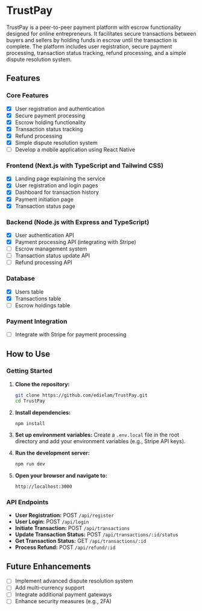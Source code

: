 # TrustPay

TrustPay is a peer-to-peer payment platform with escrow functionality designed for online entrepreneurs. It facilitates secure transactions between buyers and sellers by holding funds in escrow until the transaction is complete. The platform includes user registration, secure payment processing, transaction status tracking, refund processing, and a simple dispute resolution system.

## Features

### Core Features

- [x] User registration and authentication
- [x] Secure payment processing
- [x] Escrow holding functionality
- [x] Transaction status tracking
- [x] Refund processing
- [x] Simple dispute resolution system
- [ ] Develop a mobile application using React Native

### Frontend (Next.js with TypeScript and Tailwind CSS)

- [x] Landing page explaining the service
- [x] User registration and login pages
- [x] Dashboard for transaction history
- [x] Payment initiation page
- [x] Transaction status page

### Backend (Node.js with Express and TypeScript)

- [x] User authentication API
- [x] Payment processing API (integrating with Stripe)
- [ ] Escrow management system
- [ ] Transaction status update API
- [ ] Refund processing API

### Database 

- [x] Users table
- [x] Transactions table
- [ ] Escrow holdings table

### Payment Integration

- [ ] Integrate with Stripe for payment processing


## How to Use

### Getting Started

1. **Clone the repository:**
   ```sh
   git clone https://github.com/edielam/TrustPay.git
   cd TrustPay

2. **Install dependencies:**
   ```sh
   npm install
   ```

3. **Set up environment variables:**
   Create a `.env.local` file in the root directory and add your environment variables (e.g., Stripe API keys).

4. **Run the development server:**
   ```sh
   npm run dev
   ```

5. **Open your browser and navigate to:**
   ```sh
   http://localhost:3000
   ```

### API Endpoints

- **User Registration:** POST `/api/register`
- **User Login:** POST `/api/login`
- **Initiate Transaction:** POST `/api/transactions`
- **Update Transaction Status:** POST `/api/transactions/:id/status`
- **Get Transaction Status:** GET `/api/transactions/:id`
- **Process Refund:** POST `/api/refund/:id`

## Future Enhancements

- [ ] Implement advanced dispute resolution system
- [ ] Add multi-currency support
- [ ] Integrate additional payment gateways
- [ ] Enhance security measures (e.g., 2FA)
